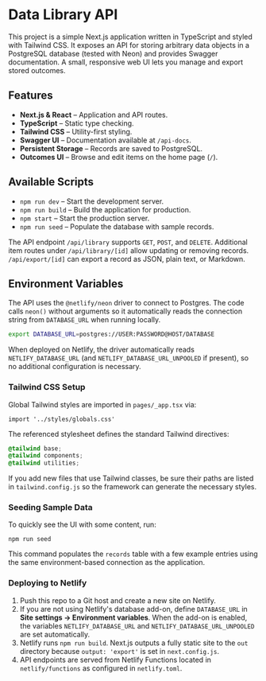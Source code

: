 # Data Library API

This project is a simple Next.js application written in TypeScript and styled with Tailwind CSS. It exposes an API for storing arbitrary data objects in a PostgreSQL database (tested with Neon) and provides Swagger documentation. A small, responsive web UI lets you manage and export stored outcomes.

## Features

- **Next.js & React** – Application and API routes.
- **TypeScript** – Static type checking.
- **Tailwind CSS** – Utility-first styling.
- **Swagger UI** – Documentation available at `/api-docs`.
- **Persistent Storage** – Records are saved to PostgreSQL.
- **Outcomes UI** – Browse and edit items on the home page (`/`).

## Available Scripts

- `npm run dev` – Start the development server.
- `npm run build` – Build the application for production.
- `npm start` – Start the production server.
- `npm run seed` – Populate the database with sample records.

The API endpoint `/api/library` supports `GET`, `POST`, and `DELETE`. Additional item routes under `/api/library/[id]` allow updating or removing records. `/api/export/[id]` can export a record as JSON, plain text, or Markdown.

## Environment Variables

The API uses the `@netlify/neon` driver to connect to Postgres. The code calls
`neon()` without arguments so it automatically reads the connection string from
`DATABASE_URL` when running locally.

```bash
export DATABASE_URL=postgres://USER:PASSWORD@HOST/DATABASE
```

When deployed on Netlify, the driver automatically reads
`NETLIFY_DATABASE_URL` (and `NETLIFY_DATABASE_URL_UNPOOLED` if present), so no
additional configuration is necessary.

### Tailwind CSS Setup

Global Tailwind styles are imported in `pages/_app.tsx` via:

```tsx
import '../styles/globals.css'
```

The referenced stylesheet defines the standard Tailwind directives:

```css
@tailwind base;
@tailwind components;
@tailwind utilities;
```

If you add new files that use Tailwind classes, be sure their paths are listed
in `tailwind.config.js` so the framework can generate the necessary styles.

### Seeding Sample Data

To quickly see the UI with some content, run:

```
npm run seed
```

This command populates the `records` table with a few example entries using the
same environment-based connection as the application.

### Deploying to Netlify

1. Push this repo to a Git host and create a new site on Netlify.
2. If you are not using Netlify's database add-on, define `DATABASE_URL` in
   **Site settings → Environment variables**. When the add-on is enabled, the
   variables `NETLIFY_DATABASE_URL` and `NETLIFY_DATABASE_URL_UNPOOLED` are set
   automatically.
3. Netlify runs `npm run build`. Next.js outputs a fully static site to the
   `out` directory because `output: 'export'` is set in `next.config.js`.
4. API endpoints are served from Netlify Functions located in `netlify/functions`
   as configured in `netlify.toml`.
